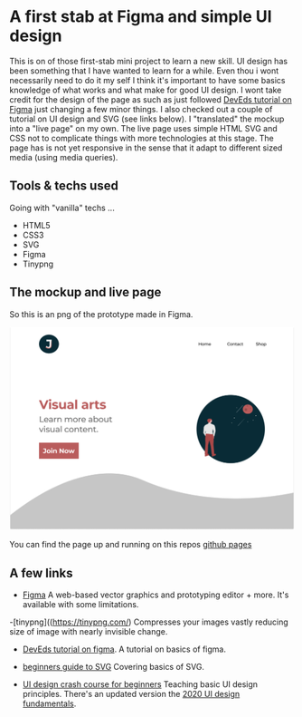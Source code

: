 # A first stab at Figma and simple UI design

This is on of those first-stab mini project to learn a new skill. UI design has been something that I have wanted to learn for a while. Even thou i wont necessarily need to do it my self I think it's important to have some basics knowledge of what works and what make for good UI design. I wont take credit for the design of the page as such as just followed  [DevEds tutorial on Figma](https://www.youtube.com/watch?v=4W4LvJnNegA&t=2161s) just changing a few minor things. I also checked out a couple of tutorial on UI design and SVG (see links below). I "translated" the mockup into a "live page" on my own. The live page 
uses simple HTML SVG and CSS not to complicate things with more technologies at this stage.
The page has is not yet responsive in the sense that it adapt to different sized media (using media queries).

## Tools & techs used
Going with "vanilla" techs ...

- HTML5 
- CSS3
- SVG
- Figma
- Tinypng

## The mockup and live page
So this is an png of the prototype made in Figma.

<img src="./landing.png" alt="drawing" style="width:900px;"/>

You can find the page up and running on this repos [github pages](https://janva.github.io/learningui/. )

## A few links 

- [Figma](https://www.figma.com/) A web-based vector graphics and prototyping editor + more. It's available with some limitations.

-[tinypng]((https://tinypng.com/) Compresses your images vastly reducing size of image with nearly invisible change.

- [DevEds tutorial on figma](https://www.youtube.com/watch?v=4W4LvJnNegA&t=2161s). A tutorial on basics of figma.

- [ beginners guide to SVG](https://www.youtube.com/watch?v=ZJSCl6XEdP8) Covering basics
of SVG.

- [UI design crash course for beginners](https://www.youtube.com/watch?v=_Hp_dI0DzY4&t=1232s)
  Teaching basic UI design principles. There's an updated version the [2020 UI design fundamentals](https://www.youtube.com/watch?v=tRpoI6vkqLs).


